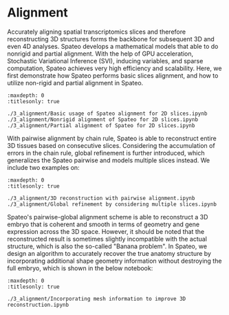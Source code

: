 # Alignment

Accurately aligning spatial transcriptomics slices and therefore reconstructing 3D structures forms the backbone for subsequent 3D and even 4D analyses. Spateo develops a mathematical models that able to do nonrigid and partial alignment. With the help of GPU acceleration, Stochastic Variational Inference (SVI), inducing variables, and sparse computation, Spateo achieves very high efficiency and scalability. Here, we first demonstrate how Spateo performs basic slices alignment, and how to utilize non-rigid and partial alignment in Spateo.

```{toctree}
:maxdepth: 0
:titlesonly: true

./3_alignment/Basic usage of Spateo alignment for 2D slices.ipynb
./3_alignment/Nonrigid alignment of Spateo for 2D slices.ipynb
./3_alignment/Partial alignment of Spateo for 2D slices.ipynb

```

With pairwise alignment by chain rule, Spateo is able to reconstruct entire 3D tissues based on consecutive slices. Considering the accumulation of errors in the chain rule, global refinement is further introduced, which generalizes the Spateo pairwise and models multiple slices instead. We include two examples on:

```{toctree}
:maxdepth: 0
:titlesonly: true

./3_alignment/3D reconstruction with pairwise alignment.ipynb
./3_alignment/Global refinement by considering multiple slices.ipynb

```


Spateo's pairwise-global alignment scheme is able to reconstruct a 3D embryo that is coherent and smooth in terms of geometry and gene expression across the 3D space. However, it should be noted that the reconstructed result is sometimes slightly incompatible with the actual structure, which is also the so-called "Banana problem". In Spateo, we design an algorithm to accurately recover the true anatomy structure by incorporating additional shape geometry information without destroying the full embryo, which is shown in the below notebook:

```{toctree}
:maxdepth: 0
:titlesonly: true

./3_alignment/Incorporating mesh information to improve 3D reconstruction.ipynb

```

